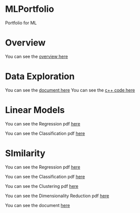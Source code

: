 # MLPortfolio
Portfolio for ML

# Overview
You can see the [overview here](Overview_of_ML.pdf)

# Data Exploration
You can see the [document here](DataExploration.pdf)
You can see the [c++ code here](ConsoleApplication1.cpp)

# Linear Models
You can see the Regression pdf [here](Regression.pdf)

You can see the Classification pdf [here](Classification.pdf)

# SImilarity
You can see the Regression pdf [here](SimRegression.pdf)

You can see the Classification pdf [here](SimClassification.pdf)

You can see the Clustering pdf [here](SimClustering.pdf)

You can see the Dimensionality Reduction pdf [here](SimReduction.pdf)

You can see the document [here](Similarity.pdf)

